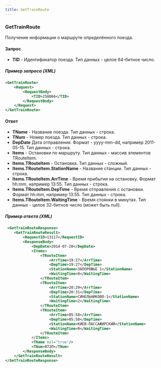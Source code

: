 ```yaml
---
title: GetTrainRoute
---
```


### GetTrainRoute

Получение информации о маршруте определённого поезда.

#### Запрос

-   **TID** - Идентификатор поезда. Тип данных - целое 64-битное число.

##### Пример запроса (XML)

```xml
<GetTrainRoute>
    <Request>
        <RequestBody>
            <TID>258066</TID>
        </RequestBody>
    </Request>
</GetTrainRoute>
```

#### Ответ

-   **TName** - Название поезда. Тип данных - строка.
-   **TNum** - Номер поезда. Тип данных - строка.
-   **DepDate** Дата отправления. Формат - yyyy-mm-dd, например 2011-05-15. Тип данных - строка.
-   **Items** - Остановки по маршруту. Тип данных - массив элементов TRouteItem.
-   **Items.TRouteItem** - Остановка. Тип данных - сложный.
-   **Items.TRouteItem.StationName** - Название станции. Тип данных - строка.
-   **Items.TRouteItem.ArrTime** - Время прибытия на остановку. Формат hh:mm, например 13:55. Тип данных - строка.
-   **Items.TRouteItem.DepTime** - Время отправления с остановки. Формат hh:mm, например 13:55. Тип данных - строка.
-   **Items.TRouteItem.WaitingTime** - Время стоянки в минутах. Тип данных - целое 32-битное число (может быть null).

##### Пример ответа (XML)

```xml
 <GetTrainRouteResponse>
    <GetTrainRouteResult>
        <RequestID>13117</RequestID>
        <ResponseBody>
            <DepDate>2014-07-20</DepDate>
            <Items>
                <TRouteItem>
                    <ArrTime>19:27</ArrTime>
                    <DepTime>19:27</DepTime>
                    <StationName>ЗАПОРОЖЬЕ 1</StationName>
                    <WaitingTime>0</WaitingTime>
                </TRouteItem>
                <TRouteItem>
                    <ArrTime>20:29</ArrTime>
                    <DepTime>20:31</DepTime>
                    <StationName>СИНЕЛЬНИКОВО-1</StationName>
                    <WaitingTime>2</WaitingTime>
                </TRouteItem>
                <TRouteItem>
                    <ArrTime>05:58</ArrTime>
                    <DepTime>05:58</DepTime>
                    <StationName>КИЕВ-ПАССАЖИРСКИЙ</StationName>
                    <WaitingTime>0</WaitingTime>
                </TRouteItem>
            </Items>
            <TName nil="true"/>
            <TNum>072П</TNum>
        </ResponseBody>
    </GetTrainRouteResult>
</GetTrainRouteResponse>
```